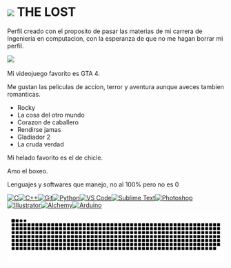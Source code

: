 # <img src="https://media.giphy.com/media/v1.Y2lkPWVjZjA1ZTQ3d3ZzdnJ6ZHA5YnB3bjBvbG9oZnZjZzJvMXB6OTVkMDRlNzRnMGphcSZlcD12MV9zdGlja2Vyc19zZWFyY2gmY3Q9cw/p6lfY6RRrs5G7uSOhZ/giphy.gif" width="50"/> THE LOST 


Perfil creado con el proposito de pasar las materias de mi carrera de Ingenieria en computacion, con la esperanza de que no me hagan borrar mi perfil.
 
 <img src="https://media.giphy.com/media/v1.Y2lkPTc5MGI3NjExdTlhYnh4MjR0ejBtZW5yajhzeGl3Ym55bGMwcWptZXh1MW9vZG1jYiZlcD12MV9zdGlja2Vyc19zZWFyY2gmY3Q9cw/PECvcyeYqfCOJkr4W6/giphy.gif" width="200"/>

Mi videojuego favorito es GTA 4.

Me gustan las peliculas de accion, terror y aventura aunque aveces tambien romanticas.

* Rocky
* La cosa del otro mundo
* Corazon de caballero
* Rendirse jamas
* Gladiador 2
* La cruda verdad

Mi helado favorito es el de chicle.

Amo el boxeo.

Lenguajes y softwares que manejo, no al 100% pero no es 0

<p align="left">
<a href="https://docs.microsoft.com/en-us/cpp/?view=msvc-170" target="_blank" rel="noreferrer"><img src="https://raw.githubusercontent.com/danielcranney/readme-generator/main/public/icons/skills/c-colored.svg" alt="C" title="C" width="36" height="36" /></a><a href="https://docs.microsoft.com/en-us/cpp/?view=msvc-170" target="_blank" rel="noreferrer"><img src="https://raw.githubusercontent.com/danielcranney/readme-generator/main/public/icons/skills/cplusplus-colored.svg" alt="C++" title="C++" width="36" height="36" /></a><a href="https://git-scm.com/" target="_blank" rel="noreferrer"><img src="https://raw.githubusercontent.com/danielcranney/readme-generator/main/public/icons/skills/git-colored.svg" alt="Git" title="Git" width="36" height="36" /></a><a href="https://www.python.org/" target="_blank" rel="noreferrer"><img src="https://raw.githubusercontent.com/danielcranney/readme-generator/main/public/icons/skills/python-colored.svg" alt="Python" title="Python" width="36" height="36" /></a><a href="https://code.visualstudio.com/" target="_blank" rel="noreferrer"><img src="https://raw.githubusercontent.com/danielcranney/readme-generator/main/public/icons/skills/visualstudiocode-colored.svg" alt="VS Code" title="VS Code" width="36" height="36" /></a><a href="https://www.sublimetext.com/index2" target="_blank" rel="noreferrer"><img src="https://raw.githubusercontent.com/danielcranney/readme-generator/main/public/icons/skills/sublimetext-colored.svg" alt="Sublime Text" title="Sublime Text" width="36" height="36" /></a><a href="https://www.adobe.com/uk/products/photoshop.html" target="_blank" rel="noreferrer"><img src="https://raw.githubusercontent.com/danielcranney/readme-generator/main/public/icons/skills/photoshop-colored-dark.svg" alt="Photoshop" title="Photoshop" width="36" height="36" /></a><a href="https://www.adobe.com/uk/products/illustrator.html" target="_blank" rel="noreferrer"><img src="https://raw.githubusercontent.com/danielcranney/readme-generator/main/public/icons/skills/illustrator-colored-dark.svg" alt="Illustrator" title="Illustrator" width="36" height="36" /></a><a href="https://docs.alchemy.com/alchemy/documentation/alchemy-web3" target="_blank" rel="noreferrer"><img src="https://raw.githubusercontent.com/danielcranney/readme-generator/main/public/icons/skills/alchemy-colored.svg" alt="Alchemy" title="Alchemy" width="36" height="36" /></a><a href="https://store.arduino.cc/?gclid=Cj0KCQjw2eilBhCCARIsAG0Pf8uueBifykWcsSS4LPESeGQfxGVKJYnzV7bz471XfknQJy_1VINVWM8aAkLtEALw_wcB" target="_blank" rel="noreferrer"><img src="https://raw.githubusercontent.com/danielcranney/readme-generator/main/public/icons/skills/arduino-colored.svg" alt="Arduino" title="Arduino" width="36" height="36" /></a> </p> 

![](https://github.com/Platane/snk/raw/output/github-contribution-grid-snake.svg)

